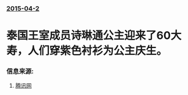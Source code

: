 ### [2015-04-2](/news/2015/04/2/index.md)

##### 
#  泰国王室成员诗琳通公主迎来了60大寿，人们穿紫色衬衫为公主庆生。 




### 信息来源:

1. [腾讯网](https://new.qq.com/cmsn/20150402/20150402048360)
